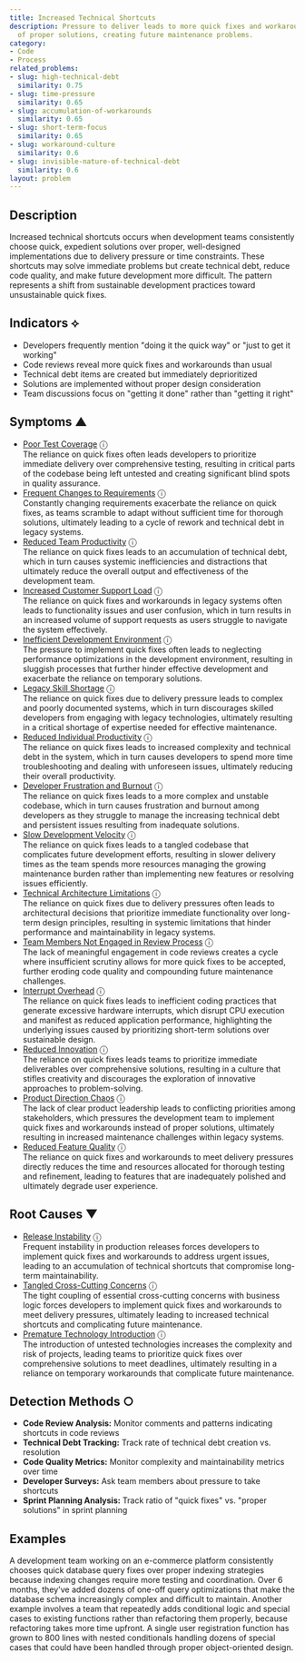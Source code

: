 ```yaml
---
title: Increased Technical Shortcuts
description: Pressure to deliver leads to more quick fixes and workarounds instead
  of proper solutions, creating future maintenance problems.
category:
- Code
- Process
related_problems:
- slug: high-technical-debt
  similarity: 0.75
- slug: time-pressure
  similarity: 0.65
- slug: accumulation-of-workarounds
  similarity: 0.65
- slug: short-term-focus
  similarity: 0.65
- slug: workaround-culture
  similarity: 0.6
- slug: invisible-nature-of-technical-debt
  similarity: 0.6
layout: problem
---
```


## Description

Increased technical shortcuts occurs when development teams consistently choose quick, expedient solutions over proper, well-designed implementations due to delivery pressure or time constraints. These shortcuts may solve immediate problems but create technical debt, reduce code quality, and make future development more difficult. The pattern represents a shift from sustainable development practices toward unsustainable quick fixes.


## Indicators ⟡

- Developers frequently mention "doing it the quick way" or "just to get it working"
- Code reviews reveal more quick fixes and workarounds than usual
- Technical debt items are created but immediately deprioritized
- Solutions are implemented without proper design consideration
- Team discussions focus on "getting it done" rather than "getting it right"


## Symptoms ▲

- [Poor Test Coverage](poor-test-coverage.md) <span class="info-tooltip" title="Confidence: 0.482, Strength: 0.698">ⓘ</span>
<br/>  The reliance on quick fixes often leads developers to prioritize immediate delivery over comprehensive testing, resulting in critical parts of the codebase being left untested and creating significant blind spots in quality assurance.
- [Frequent Changes to Requirements](frequent-changes-to-requirements.md) <span class="info-tooltip" title="Confidence: 0.476, Strength: 0.671">ⓘ</span>
<br/>  Constantly changing requirements exacerbate the reliance on quick fixes, as teams scramble to adapt without sufficient time for thorough solutions, ultimately leading to a cycle of rework and technical debt in legacy systems.
- [Reduced Team Productivity](reduced-team-productivity.md) <span class="info-tooltip" title="Confidence: 0.449, Strength: 0.723">ⓘ</span>
<br/>  The reliance on quick fixes leads to an accumulation of technical debt, which in turn causes systemic inefficiencies and distractions that ultimately reduce the overall output and effectiveness of the development team.
- [Increased Customer Support Load](increased-customer-support-load.md) <span class="info-tooltip" title="Confidence: 0.413, Strength: 0.650">ⓘ</span>
<br/>  The reliance on quick fixes and workarounds in legacy systems often leads to functionality issues and user confusion, which in turn results in an increased volume of support requests as users struggle to navigate the system effectively.
- [Inefficient Development Environment](inefficient-development-environment.md) <span class="info-tooltip" title="Confidence: 0.397, Strength: 0.643">ⓘ</span>
<br/>  The pressure to implement quick fixes often leads to neglecting performance optimizations in the development environment, resulting in sluggish processes that further hinder effective development and exacerbate the reliance on temporary solutions.
- [Legacy Skill Shortage](legacy-skill-shortage.md) <span class="info-tooltip" title="Confidence: 0.394, Strength: 0.634">ⓘ</span>
<br/>  The reliance on quick fixes due to delivery pressure leads to complex and poorly documented systems, which in turn discourages skilled developers from engaging with legacy technologies, ultimately resulting in a critical shortage of expertise needed for effective maintenance.
- [Reduced Individual Productivity](reduced-individual-productivity.md) <span class="info-tooltip" title="Confidence: 0.383, Strength: 0.643">ⓘ</span>
<br/>  The reliance on quick fixes leads to increased complexity and technical debt in the system, which in turn causes developers to spend more time troubleshooting and dealing with unforeseen issues, ultimately reducing their overall productivity.
- [Developer Frustration and Burnout](developer-frustration-and-burnout.md) <span class="info-tooltip" title="Confidence: 0.382, Strength: 0.619">ⓘ</span>
<br/>  The reliance on quick fixes leads to a more complex and unstable codebase, which in turn causes frustration and burnout among developers as they struggle to manage the increasing technical debt and persistent issues resulting from inadequate solutions.
- [Slow Development Velocity](slow-development-velocity.md) <span class="info-tooltip" title="Confidence: 0.378, Strength: 0.679">ⓘ</span>
<br/>  The reliance on quick fixes leads to a tangled codebase that complicates future development efforts, resulting in slower delivery times as the team spends more resources managing the growing maintenance burden rather than implementing new features or resolving issues efficiently.
- [Technical Architecture Limitations](technical-architecture-limitations.md) <span class="info-tooltip" title="Confidence: 0.365, Strength: 0.701">ⓘ</span>
<br/>  The reliance on quick fixes due to delivery pressures often leads to architectural decisions that prioritize immediate functionality over long-term design principles, resulting in systemic limitations that hinder performance and maintainability in legacy systems.
- [Team Members Not Engaged in Review Process](team-members-not-engaged-in-review-process.md) <span class="info-tooltip" title="Confidence: 0.334, Strength: 0.686">ⓘ</span>
<br/>  The lack of meaningful engagement in code reviews creates a cycle where insufficient scrutiny allows for more quick fixes to be accepted, further eroding code quality and compounding future maintenance challenges.
- [Interrupt Overhead](interrupt-overhead.md) <span class="info-tooltip" title="Confidence: 0.326, Strength: 0.691">ⓘ</span>
<br/>  The reliance on quick fixes leads to inefficient coding practices that generate excessive hardware interrupts, which disrupt CPU execution and manifest as reduced application performance, highlighting the underlying issues caused by prioritizing short-term solutions over sustainable design.
- [Reduced Innovation](reduced-innovation.md) <span class="info-tooltip" title="Confidence: 0.325, Strength: 0.652">ⓘ</span>
<br/>  The reliance on quick fixes leads teams to prioritize immediate deliverables over comprehensive solutions, resulting in a culture that stifles creativity and discourages the exploration of innovative approaches to problem-solving.
- [Product Direction Chaos](product-direction-chaos.md) <span class="info-tooltip" title="Confidence: 0.306, Strength: 0.669">ⓘ</span>
<br/>  The lack of clear product leadership leads to conflicting priorities among stakeholders, which pressures the development team to implement quick fixes and workarounds instead of proper solutions, ultimately resulting in increased maintenance challenges within legacy systems.
- [Reduced Feature Quality](reduced-feature-quality.md) <span class="info-tooltip" title="Confidence: 0.302, Strength: 0.753">ⓘ</span>
<br/>  The reliance on quick fixes and workarounds to meet delivery pressures directly reduces the time and resources allocated for thorough testing and refinement, leading to features that are inadequately polished and ultimately degrade user experience.

## Root Causes ▼

- [Release Instability](release-instability.md) <span class="info-tooltip" title="Confidence: 0.369, Strength: 0.837">ⓘ</span>
<br/>  Frequent instability in production releases forces developers to implement quick fixes and workarounds to address urgent issues, leading to an accumulation of technical shortcuts that compromise long-term maintainability.
- [Tangled Cross-Cutting Concerns](tangled-cross-cutting-concerns.md) <span class="info-tooltip" title="Confidence: 0.319, Strength: 0.875">ⓘ</span>
<br/>  The tight coupling of essential cross-cutting concerns with business logic forces developers to implement quick fixes and workarounds to meet delivery pressures, ultimately leading to increased technical shortcuts and complicating future maintenance.
- [Premature Technology Introduction](premature-technology-introduction.md) <span class="info-tooltip" title="Confidence: 0.316, Strength: 0.743">ⓘ</span>
<br/>  The introduction of untested technologies increases the complexity and risk of projects, leading teams to prioritize quick fixes over comprehensive solutions to meet deadlines, ultimately resulting in a reliance on temporary workarounds that complicate future maintenance.

## Detection Methods ○

- **Code Review Analysis:** Monitor comments and patterns indicating shortcuts in code reviews
- **Technical Debt Tracking:** Track rate of technical debt creation vs. resolution
- **Code Quality Metrics:** Monitor complexity and maintainability metrics over time
- **Developer Surveys:** Ask team members about pressure to take shortcuts
- **Sprint Planning Analysis:** Track ratio of "quick fixes" vs. "proper solutions" in sprint planning


## Examples

A development team working on an e-commerce platform consistently chooses quick database query fixes over proper indexing strategies because indexing changes require more testing and coordination. Over 6 months, they've added dozens of one-off query optimizations that make the database schema increasingly complex and difficult to maintain. Another example involves a team that repeatedly adds conditional logic and special cases to existing functions rather than refactoring them properly, because refactoring takes more time upfront. A single user registration function has grown to 800 lines with nested conditionals handling dozens of special cases that could have been handled through proper object-oriented design.
